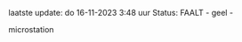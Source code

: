 laatste update: 
do 16-11-2023  3:48   uur 
Status: FAALT - geel - 
<div class="service Y">microstation</div>